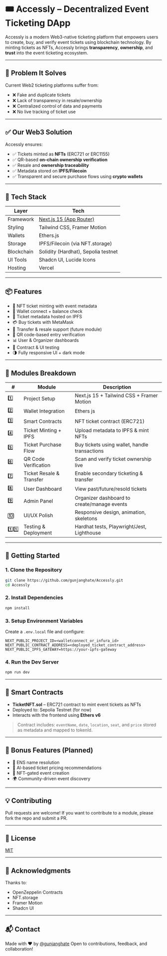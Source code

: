 
# 🎟️ Accessly – Decentralized Event Ticketing DApp

Accessly is a modern Web3-native ticketing platform that empowers users to create, buy, and verify event tickets using blockchain technology. By minting tickets as NFTs, Accessly brings **transparency**, **ownership**, and **trust** into the event ticketing ecosystem.

---

## 🚨 Problem It Solves

Current Web2 ticketing platforms suffer from:
- ❌ Fake and duplicate tickets
- ❌ Lack of transparency in resale/ownership
- ❌ Centralized control of data and payments
- ❌ No live tracking of ticket use

---

## ✅ Our Web3 Solution

Accessly ensures:
- ✅ Tickets minted as **NFTs** (ERC721 or ERC1155)
- ✅ QR-based **on-chain ownership verification**
- ✅ Resale and **ownership traceability**
- ✅ Metadata stored on **IPFS/Filecoin**
- ✅ Transparent and secure purchase flows using **crypto wallets**

---

## 🧱 Tech Stack

| Layer       | Tech                                    |
|------------|------------------------------------------|
| Framework  | [Next.js 15 (App Router)](https://nextjs.org) |
| Styling    | Tailwind CSS, Framer Motion              |
| Wallets    | Ethers.js            |
| Storage    | IPFS/Filecoin (via NFT.storage)          |
| Blockchain | Solidity (Hardhat), Sepolia testnet      |
| UI Tools   | Shadcn UI, Lucide Icons                  |
| Hosting    | Vercel                                   |

---

## 📦 Features

- 🎨 NFT ticket minting with event metadata
- 💼 Wallet connect + balance check
- 📄 Ticket metadata hosted on IPFS
- 💳 Buy tickets with MetaMask
- 🔄 Transfer & resale support (future module)
- 📲 QR code-based entry verification
- 📊 User & Organizer dashboards
- 🧪 Contract & UI testing
- 🌗 Fully responsive UI + dark mode

---

## 🧪 Modules Breakdown

| # | Module | Description |
|--|--------|-------------|
| 1️⃣ | Project Setup | Next.js 15 + Tailwind CSS + Framer Motion |
| 2️⃣ | Wallet Integration | Ethers js |
| 3️⃣ | Smart Contracts | NFT ticket contract (ERC721) |
| 4️⃣ | Ticket Minting + IPFS | Upload metadata to IPFS & mint NFTs |
| 5️⃣ | Ticket Purchase Flow | Buy tickets using wallet, handle transactions |
| 6️⃣ | QR Code Verification | Scan and verify ticket ownership live |
| 7️⃣ | Ticket Resale & Transfer | Enable secondary ticketing & transfer |
| 8️⃣ | User Dashboard | View past/future/resold tickets |
| 9️⃣ | Admin Panel | Organizer dashboard to create/manage events |
| 🔟 | UI/UX Polish | Responsive design, animation, skeletons |
| 1️⃣1️⃣ | Testing & Deployment | Hardhat tests, Playwright/Jest, Lighthouse |

---

## 🚀 Getting Started

### 1. Clone the Repository
```bash
git clone https://github.com/gunjanghate/Accessly.git
cd Accessly
````

### 2. Install Dependencies

```bash
npm install
```

### 3. Setup Environment Variables

Create a `.env.local` file and configure:

```
NEXT_PUBLIC_PROJECT_ID=<walletconnect_or_infura_id>
NEXT_PUBLIC_CONTRACT_ADDRESS=<deployed_ticket_contract_address>
NEXT_PUBLIC_IPFS_GATEWAY=https://your-ipfs-gateway
```

### 4. Run the Dev Server

```bash
npm run dev
```

---

## 🔐 Smart Contracts

* **TicketNFT.sol** – ERC721 contract to mint event tickets as NFTs
* Deployed to: Sepolia Testnet (for now)
* Interacts with the frontend using **Ethers v6**

> Contract includes: `eventName`, `date`, `location`, `seat`, and `price` stored as metadata and mapped to tokenId.

---

## 🧠 Bonus Features (Planned)

* 🔗 ENS name resolution
* 🧠 AI-based ticket pricing recommendations
* 🎫 NFT-gated event creation
* 🌍 Community-driven event discovery

---

## 💡 Contributing

Pull requests are welcome! If you want to contribute to a module, please fork the repo and submit a PR.

---

## 📄 License

[MIT](LICENSE)

---

## 🙌 Acknowledgments

Thanks to:

* OpenZeppelin Contracts
* NFT.storage
* Framer Motion
* Shadcn UI

---

## 📬 Contact

Made with ❤️ by [@gunjanghate](https://github.com/gunjanghate)
Open to contributions, feedback, and collaboration!

```

